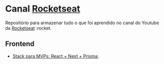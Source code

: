 # Canal [Rocketseat](https://www.youtube.com/c/RocketSeat)

Repositório para armazenar tudo o que foi aprendido no canal do Youtube da [Rocketseat](https://www.youtube.com/c/RocketSeat) :rocket.

## Frontend

- [Stack para MVPs: React + Next + Prisma](mvp-next/README.md);
